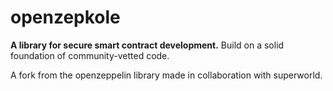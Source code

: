# openzepkole



**A library for secure smart contract development.** Build on a solid foundation of community-vetted code.

A fork from the openzeppelin library made in collaboration with superworld. 